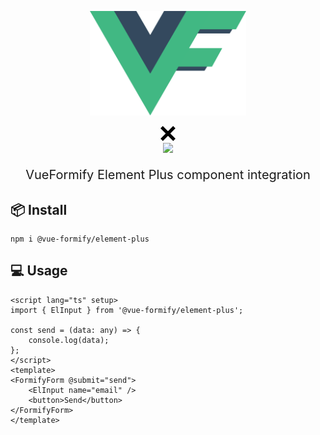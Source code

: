 <p align="center">
  <a href="https://vue-formify.matenagy.me/" target="_blank">
	<img src="https://raw.githubusercontent.com/mateenagy/vue-formify/main/logo.png"  width="250px"/> 
  </a>
  <div align="center">
  <svg xmlns="http://www.w3.org/2000/svg" width="24" height="24" viewBox="0 0 24 24"><path d="M24 20.188l-8.315-8.209 8.2-8.282-3.697-3.697-8.212 8.318-8.31-8.203-3.666 3.666 8.321 8.24-8.206 8.313 3.666 3.666 8.237-8.318 8.285 8.203z"/></svg>
  </div>
  <div align="center">
	<a href="https://vue-formify.matenagy.me/" target="_blank">
		<img src="https://element-plus.org/images/element-plus-logo.svg"  width="250px"/>
	</a>
  </div>
</p>
<p align="center" style="font-size: 20px">VueFormify Element Plus component integration</p>

## 📦 Install
```
npm i @vue-formify/element-plus
```
## 💻 Usage
```vue
<script lang="ts" setup>
import { ElInput } from '@vue-formify/element-plus';

const send = (data: any) => {
	console.log(data);
};
</script>
<template>
<FormifyForm @submit="send">
	<ElInput name="email" />
	<button>Send</button>
</FormifyForm>
</template>
```
